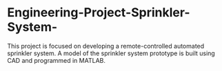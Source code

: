 # Engineering-Project-Sprinkler-System-
This project is focused on developing a remote-controlled automated sprinkler system. A model of the sprinkler system prototype is built using CAD and programmed in MATLAB.
